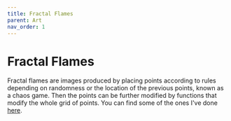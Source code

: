 ```yaml
---
title: Fractal Flames
parent: Art
nav_order: 1
---
```


# Fractal Flames

Fractal flames are images produced by placing points according to rules depending on randomness or the location of the previous points, known as a chaos game. Then the points can be further modified by functions that modify the whole grid of points. You can find some of the ones I've done [here](https://drive.google.com/folderview?id=1-3bBA0azBAzL2a3q6sER0sO8IRdL3Q2Z).
